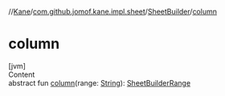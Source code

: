 //[Kane](../../index.md)/[com.github.jomof.kane.impl.sheet](../index.md)/[SheetBuilder](index.md)/[column](column.md)



# column  
[jvm]  
Content  
abstract fun [column](column.md)(range: [String](https://kotlinlang.org/api/latest/jvm/stdlib/kotlin/-string/index.html)): [SheetBuilderRange](../-sheet-builder-range/index.md)  




